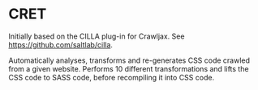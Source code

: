 # CRET

Initially based on the CILLA plug-in for Crawljax. See https://github.com/saltlab/cilla.

Automatically analyses, transforms and re-generates CSS code crawled from a given website.
Performs 10 different transformations and lifts the CSS code to SASS code, before recompiling it into CSS code.
